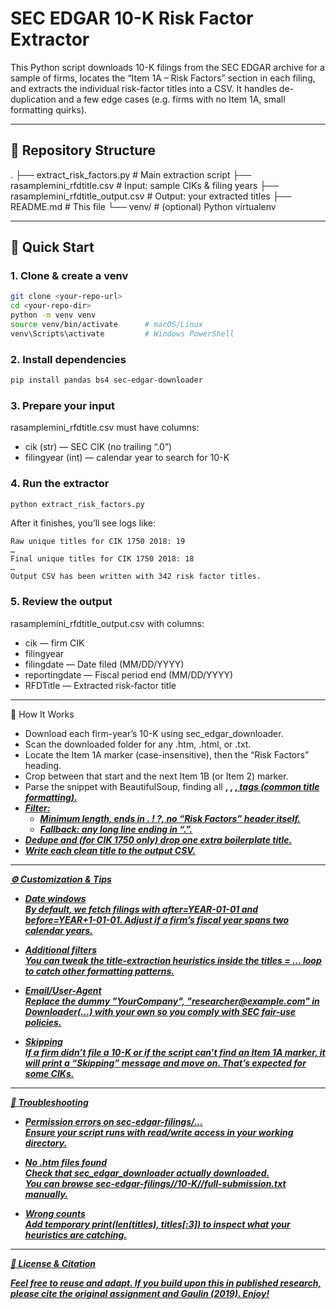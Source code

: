 # SEC EDGAR 10-K Risk Factor Extractor

This Python script downloads 10-K filings from the SEC EDGAR archive for a sample of firms, locates the “Item 1A – Risk Factors” section in each filing, and extracts the individual risk-factor titles into a CSV. It handles de-duplication and a few edge cases (e.g. firms with no Item 1A, small formatting quirks).

---

## 📁 Repository Structure

.
├── extract_risk_factors.py # Main extraction script
├── rasamplemini_rfdtitle.csv # Input: sample CIKs & filing years
├── rasamplemini_rfdtitle_output.csv # Output: your extracted titles
├── README.md # This file
└── venv/ # (optional) Python virtualenv

---

## 🚀 Quick Start

### 1. Clone & create a venv

```bash
git clone <your-repo-url>
cd <your-repo-dir>
python -m venv venv
source venv/bin/activate      # macOS/Linux
venv\Scripts\activate         # Windows PowerShell
```

### 2. Install dependencies

```bash
pip install pandas bs4 sec-edgar-downloader
```

### 3. Prepare your input

rasamplemini_rfdtitle.csv must have columns:

- cik (str) — SEC CIK (no trailing “.0”)
- filingyear (int) — calendar year to search for 10-K

### 4. Run the extractor

```bash
python extract_risk_factors.py
```

After it finishes, you’ll see logs like:

```
Raw unique titles for CIK 1750 2018: 19
… 
Final unique titles for CIK 1750 2018: 18
…
Output CSV has been written with 342 risk factor titles.
```

### 5. Review the output

rasamplemini_rfdtitle_output.csv with columns:

- cik — firm CIK
- filingyear
- filingdate — Date filed (MM/DD/YYYY)
- reportingdate — Fiscal period end (MM/DD/YYYY)
- RFDTitle — Extracted risk-factor title

---

🔧 How It Works

- Download each firm-year’s 10-K using sec_edgar_downloader.
- Scan the downloaded folder for any .htm, .html, or .txt.
- Locate the Item 1A marker (case-insensitive), then the “Risk Factors” heading.
- Crop between that start and the next Item 1B (or Item 2) marker.
- Parse the snippet with BeautifulSoup, finding all <b>, <strong>, <u>, <i> tags (common title formatting).
- Filter:
  - Minimum length, ends in . ! ?, no “Risk Factors” header itself.
  - Fallback: any long line ending in “.”.
- Dedupe and (for CIK 1750 only) drop one extra boilerplate title.
- Write each clean title to the output CSV.

---

⚙️ Customization & Tips

- Date windows  
  By default, we fetch filings with after=YEAR-01-01 and before=YEAR+1-01-01. Adjust if a firm’s fiscal year spans two calendar years.

- Additional filters  
  You can tweak the title-extraction heuristics inside the titles = … loop to catch other formatting patterns.

- Email/User-Agent  
  Replace the dummy "YourCompany", "researcher@example.com" in Downloader(...) with your own so you comply with SEC fair-use policies.

- Skipping  
  If a firm didn’t file a 10-K or if the script can’t find an Item 1A marker, it will print a “Skipping” message and move on. That’s expected for some CIKs.

---

🐞 Troubleshooting

- Permission errors on sec-edgar-filings/…  
  Ensure your script runs with read/write access in your working directory.

- No .htm files found  
  Check that sec_edgar_downloader actually downloaded.  
  You can browse sec-edgar-filings/<CIK>/10-K/<accession>/full-submission.txt manually.

- Wrong counts  
  Add temporary print(len(titles), titles[:3]) to inspect what your heuristics are catching.

---

📄 License & Citation

Feel free to reuse and adapt. If you build upon this in published research, please cite the original assignment and Gaulin (2019). Enjoy!
